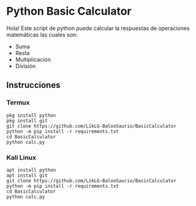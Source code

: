 # Python Basic Calculator

Hola! Este script de python puede calcular la respuestas de operaciones matemáticas las cuales son: 
* Suma
* Resta
* Multiplicación
* División 



## Instrucciones 


### Termux
    pkg install python
    pkg install git
    git clone https://github.com/LikLG-BalooSaurio/BasicCalculator
    python -m pip install -r requirements.txt
    cd BasicCalculator
    python calc.py


### Kali Linux

    apt install python
    apt install git
    git clone https://github.com/LikLG-BalooSaurio/BasicCalculator
    python -m pip install -r requirements.txt
    cd BasicCalculator
    python calc.py
